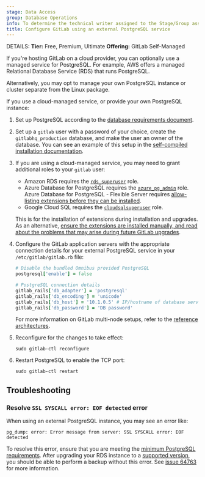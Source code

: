 ```yaml
---
stage: Data Access
group: Database Operations
info: To determine the technical writer assigned to the Stage/Group associated with this page, see https://handbook.gitlab.com/handbook/product/ux/technical-writing/#assignments
title: Configure GitLab using an external PostgreSQL service
---
```


DETAILS:
**Tier:** Free, Premium, Ultimate
**Offering:** GitLab Self-Managed

If you're hosting GitLab on a cloud provider, you can optionally use a
managed service for PostgreSQL. For example, AWS offers a managed Relational
Database Service (RDS) that runs PostgreSQL.

Alternatively, you may opt to manage your own PostgreSQL instance or cluster
separate from the Linux package.

If you use a cloud-managed service, or provide your own PostgreSQL instance:

1. Set up PostgreSQL according to the
   [database requirements document](../../install/requirements.md#postgresql).
1. Set up a `gitlab` user with a password of your choice, create the `gitlabhq_production` database, and make the user an
   owner of the database. You can see an example of this setup in the
   [self-compiled installation documentation](../../install/installation.md#7-database).
1. If you are using a cloud-managed service, you may need to grant additional
   roles to your `gitlab` user:
   - Amazon RDS requires the [`rds_superuser`](https://docs.aws.amazon.com/AmazonRDS/latest/UserGuide/Appendix.PostgreSQL.CommonDBATasks.html#Appendix.PostgreSQL.CommonDBATasks.Roles) role.
   - Azure Database for PostgreSQL requires the [`azure_pg_admin`](https://learn.microsoft.com/en-us/azure/postgresql/single-server/how-to-create-users#how-to-create-additional-admin-users-in-azure-database-for-postgresql) role. Azure Database for PostgreSQL - Flexible Server requires [allow-listing extensions before they can be installed](https://learn.microsoft.com/en-us/azure/postgresql/flexible-server/concepts-extensions#how-to-use-postgresql-extensions).
   - Google Cloud SQL requires the [`cloudsqlsuperuser`](https://cloud.google.com/sql/docs/postgres/users#default-users) role.

   This is for the installation of extensions during installation and upgrades. As an alternative,
   [ensure the extensions are installed manually, and read about the problems that may arise during future GitLab upgrades](../../install/postgresql_extensions.md).

1. Configure the GitLab application servers with the appropriate connection details
   for your external PostgreSQL service in your `/etc/gitlab/gitlab.rb` file:

   ```ruby
   # Disable the bundled Omnibus provided PostgreSQL
   postgresql['enable'] = false

   # PostgreSQL connection details
   gitlab_rails['db_adapter'] = 'postgresql'
   gitlab_rails['db_encoding'] = 'unicode'
   gitlab_rails['db_host'] = '10.1.0.5' # IP/hostname of database server
   gitlab_rails['db_password'] = 'DB password'
   ```

   For more information on GitLab multi-node setups, refer to the [reference architectures](../reference_architectures/_index.md).

1. Reconfigure for the changes to take effect:

   ```shell
   sudo gitlab-ctl reconfigure
   ```

1. Restart PostgreSQL to enable the TCP port:

   ```shell
   sudo gitlab-ctl restart
   ```

## Troubleshooting

### Resolve `SSL SYSCALL error: EOF detected` error

When using an external PostgreSQL instance, you may see an error like:

```shell
pg_dump: error: Error message from server: SSL SYSCALL error: EOF detected
```

To resolve this error, ensure that you are meeting the
[minimum PostgreSQL requirements](../../install/requirements.md#postgresql). After
upgrading your RDS instance to a [supported version](../../install/requirements.md#postgresql),
you should be able to perform a backup without this error.
See [issue 64763](https://gitlab.com/gitlab-org/gitlab/-/issues/364763) for more information.
